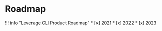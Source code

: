 # Roadmap

!!! info "[Leverage CLI](https://github.com/binbashar/leverage/issues) Product Roadmap"
    * [x] [2021](https://binbash.atlassian.net/wiki/external/1925873678/OWU2NjhiZTU3OWFmNDI1NzhlY2MyYTI5YmU0Y2JiNWQ?atlOrigin=eyJpIjoiMTlhMjM5OTJmMjUzNDA3Mzk5NmE1NTI2M2RkYzFhNWQiLCJwIjoiYyJ9)
    * [x] [2022](https://binbash.atlassian.net/wiki/external/2196799489/NDZmMzNmMjE5Y2FmNDFjOGFkZWExZjJmZmM2ZWIxNTM?atlOrigin=eyJpIjoiMTIzOWNlZDM4ZTc3NDMxMmE3OGE4MWNkODQzM2IwNmMiLCJwIjoiYyJ9)
    * [x] [2023](https://binbash.atlassian.net/wiki/external/2356445185/M2UxNjczMDVjMGVmNDhkZWE3ZjY1Zjk5NTAxOWNlNWU?atlOrigin=eyJpIjoiYmViZmY4MWM0MzdiNDFiZmFjZWFlYTBkYmQ3YmJmYjIiLCJwIjoiYyJ9)
